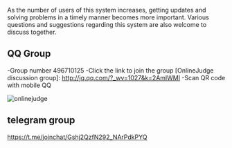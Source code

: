 As the number of users of this system increases, getting updates and solving problems in a timely manner becomes more important. Various questions and suggestions regarding this system are also welcome to discuss together.

## QQ Group

  -Group number 496710125
  -Click the link to join the group [OnlineJudge discussion group]: http://jq.qq.com/?_wv=1027&k=2AmlWMI
  -Scan QR code with mobile QQ

  ![onlinejudge](https://cloud.githubusercontent.com/assets/4939404/14069697/d7f8d260-f4cf-11e5-84fd-4d447a7e0656.png)

## telegram group

https://t.me/joinchat/Gshj2QzfN292_NArPdkPYQ
